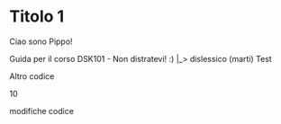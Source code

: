# Titolo 1

Ciao sono Pippo!

Guida per il corso DSK101 - Non distratevi! :)
                                    |_> dislessico (marti)
Test

Altro codice

10


modifiche codice
